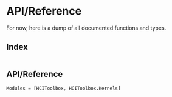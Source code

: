# API/Reference

For now, here is a dump of all documented functions and types.

## Index

```@index
```

## API/Reference

```@autodocs
Modules = [HCIToolbox, HCIToolbox.Kernels]
```
